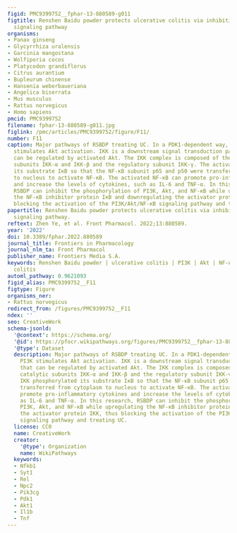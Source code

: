 ```yaml
---
figid: PMC9399752__fphar-13-880589-g011
figtitle: Renshen Baidu powder protects ulcerative colitis via inhibiting the PI3K/Akt/NFKB
  signaling pathway
organisms:
- Panax ginseng
- Glycyrrhiza uralensis
- Garcinia mangostana
- Wolfiporia cocos
- Platycodon grandiflorus
- Citrus aurantium
- Bupleurum chinense
- Hansenia weberbaueriana
- Angelica biserrata
- Mus musculus
- Rattus norvegicus
- Homo sapiens
pmcid: PMC9399752
filename: fphar-13-880589-g011.jpg
figlink: /pmc/articles/PMC9399752/figure/F11/
number: F11
caption: Major pathways of RSBDP treating UC. In a PDK1-dependent way, activated PI3K
  stimulates Akt activation. IKK is a downstream signal transduction pathway that
  can be regulated by activated Akt. The IKK complex is composed of the two catalytic
  subunits IKK-α and IKK-β and the regulatory subunit IKK-γ. The activated IKK phosphorylated
  its substrate IκB so that the NF-κB subunit p65 and p50 were transferred from cytoplasm
  to nucleus to activate NF-κB. The activated NF-κB can promote pro-inflammatory cytokines
  and increase the levels of cytokines, such as IL-6 and TNF-α. In this research,
  RSBDP can inhibit the phosphorylation of PI3K, Akt, and NF-κB while upregulating
  the NF-κB inhibitor protein IκB and downregulating the activator protein IKK, thus
  blocking the activation of the PI3K/Akt/NF-κB signaling pathway and treating UC.
papertitle: Renshen Baidu powder protects ulcerative colitis via inhibiting the PI3K/Akt/NF-κB
  signaling pathway.
reftext: Zhen Ye, et al. Front Pharmacol. 2022;13:880589.
year: '2022'
doi: 10.3389/fphar.2022.880589
journal_title: Frontiers in Pharmacology
journal_nlm_ta: Front Pharmacol
publisher_name: Frontiers Media S.A.
keywords: Renshen Baidu powder | ulcerative colitis | PI3K | Akt | NF-κB | TNBS-induced
  colitis
automl_pathway: 0.9621093
figid_alias: PMC9399752__F11
figtype: Figure
organisms_ner:
- Rattus norvegicus
redirect_from: /figures/PMC9399752__F11
ndex: ''
seo: CreativeWork
schema-jsonld:
  '@context': https://schema.org/
  '@id': https://pfocr.wikipathways.org/figures/PMC9399752__fphar-13-880589-g011.html
  '@type': Dataset
  description: Major pathways of RSBDP treating UC. In a PDK1-dependent way, activated
    PI3K stimulates Akt activation. IKK is a downstream signal transduction pathway
    that can be regulated by activated Akt. The IKK complex is composed of the two
    catalytic subunits IKK-α and IKK-β and the regulatory subunit IKK-γ. The activated
    IKK phosphorylated its substrate IκB so that the NF-κB subunit p65 and p50 were
    transferred from cytoplasm to nucleus to activate NF-κB. The activated NF-κB can
    promote pro-inflammatory cytokines and increase the levels of cytokines, such
    as IL-6 and TNF-α. In this research, RSBDP can inhibit the phosphorylation of
    PI3K, Akt, and NF-κB while upregulating the NF-κB inhibitor protein IκB and downregulating
    the activator protein IKK, thus blocking the activation of the PI3K/Akt/NF-κB
    signaling pathway and treating UC.
  license: CC0
  name: CreativeWork
  creator:
    '@type': Organization
    name: WikiPathways
  keywords:
  - Nfkb1
  - Syt1
  - Rel
  - Npc2
  - Pik3cg
  - Pdk1
  - Akt1
  - Il1b
  - Tnf
---
```

